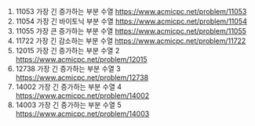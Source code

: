 1. 11053 가장 긴 증가하는 부분 수열   <https://www.acmicpc.net/problem/11053>
2. 11054 가장 긴 바이토닉 부분 수열   <https://www.acmicpc.net/problem/11054>
3. 11055 가장 큰 증가하는 부분 수열   <https://www.acmicpc.net/problem/11055>
4. 11722 가장 긴 감소하는 부분 수열   <https://www.acmicpc.net/problem/11722>
5. 12015 가장 긴 증가하는 부분 수열 2 <https://www.acmicpc.net/problem/12015>
6. 12738 가장 긴 증가하는 부분 수열 3 <https://www.acmicpc.net/problem/12738>
7. 14002 가장 긴 증가하는 부분 수열 4 <https://www.acmicpc.net/problem/14002>
8. 14003 가장 긴 증가하는 부분 수열 5 <https://www.acmicpc.net/problem/14003>
